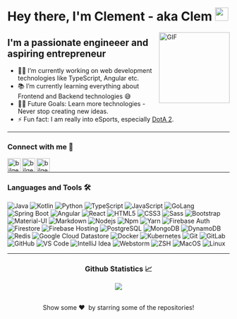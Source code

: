 # Hey there, I'm Clement - aka Clem <img width="30px" src="https://media.tenor.com/images/3b388fe03da271d2674faf85eb7c3fcd/tenor.gif" />

<img align="right" alt="GIF" height="160px" src="https://media.giphy.com/media/du3J3cXyzhj75IOgvA/giphy.gif">

## I'm a passionate engineeer and aspiring entrepreneur

- 👨‍💻 I’m currently working on web development technologies like TypeScript, Angular etc.
- 📚 I’m currently learning everything about Frontend and Backend technologies 😅
- 💪🏼 Future Goals: Learn more technologies - Never stop creating new ideas.
- ⚡ Fun fact: I am really into eSports, especially [DotA 2](https://www.twitch.tv/directory/game/Dota%202).

---

### Connect with me 📝

[<img align="left" alt="bilgehangecici | LinkedIn" height="30px" src="https://www.flaticon.com/svg/static/icons/svg/725/725337.svg"/>][linkedin]
[<img align="left" alt="bilgehangecici | Instagram" height="30px" src="https://image.flaticon.com/icons/svg/725/725278.svg" />][instagram]
[<img align="left" alt="bilgehangecici | Spotify" height="30px" src="https://www.flaticon.com/svg/static/icons/svg/725/725281.svg" />][Spotify]

<br />

---

### Languages and Tools 🛠 

![Java](http://img.shields.io/badge/-Java-5B4638?style=flat-square&logo=java&logoColor=ffffff)
![Kotlin](http://img.shields.io/badge/-Kotlin-7d42c9?style=flat-square&logo=kotlin&logoColor=ffffff)
![Python](http://img.shields.io/badge/-Python-3776AB?style=flat-square&logo=python&logoColor=ffffff)
![TypeScript](http://img.shields.io/badge/-TypeScript-3b62ec?style=flat-square&logo=typescript&logoColor=ffffff)
![JavaScript](https://img.shields.io/badge/-JavaScript-%23F7DF1C?style=flat-square&logo=javascript&logoColor=000000&labelColor=%000&color=%23FFCE5A)
![GoLang](http://img.shields.io/badge/-Go-3bcdec?style=flat-square&logo=go&logoColor=ffffff)
![Spring Boot](https://img.shields.io/badge/-Spring%20Boot-23F7DF1C?style=flat-square&logo=spring&logoColor=000000&labelColor=%000&color=%23FFCE5A)
![Angular](https://img.shields.io/badge/-Angular-e73838?style=flat-square&logo=angular&logoColor=ffffff)
![React](https://img.shields.io/badge/-React-61DAFB?style=flat-square&logo=react&logoColor=ffffff)
![HTML5](https://img.shields.io/badge/-HTML5-%23E44D27?style=flat-square&logo=html5&logoColor=ffffff)
![CSS3](https://img.shields.io/badge/-CSS3-%231572B6?style=flat-square&logo=css3)
![Sass](https://img.shields.io/badge/-Sass-%23CC6699?style=flat-square&logo=sass&logoColor=ffffff)
![Bootstrap](https://img.shields.io/badge/-Bootstrap-563D7C?style=flat-square&logo=Bootstrap)
![Material-UI](https://img.shields.io/badge/-Material%E2%80%93UI-0081CB?style=flat-square&logo=material-ui)
![Markdown](https://img.shields.io/badge/-Markdown-000000?style=flat-square&logo=markdown)
![Nodejs](https://img.shields.io/badge/-Nodejs-339933?style=flat-square&logo=Node.js&logoColor=ffffff)
![Npm](https://img.shields.io/badge/-npm-CB3837?style=flat-square&logo=npm)
![Yarn](https://img.shields.io/badge/-yarn-61DAFB?style=flat-square&logo=yarn)
![Firebase Auth](https://img.shields.io/badge/-Firebase%20Auth-FFCA28?style=flat-square&logo=firebase&logoColor=ffffff)
![Firestore](https://img.shields.io/badge/-Firestore-FFCA28?style=flat-square&logo=firebase&logoColor=ffffff)
![Firebase Hosting](https://img.shields.io/badge/-Firebase%20Hosting-FFCA28?style=flat-square&logo=firebase&logoColor=ffffff)
![PostgreSQL](https://img.shields.io/badge/-PostgresQL-CC2927?style=flat-square&logo=postgresql&logoColor=ffffff)
![MongoDB](https://img.shields.io/badge/-MongoDB-339933?style=flat-square&logo=mongodb&logoColor=ffffff)
![DynamoDB](https://img.shields.io/badge/-DynamoDB-425fc9?style=flat-square&logo=amazon&logoColor=ffffff)
![Redis](https://img.shields.io/badge/-Redis-ec3b5f?style=flat-square&logo=redis&logoColor=ffffff)
![Google Cloud Datastore](https://img.shields.io/badge/-Google%20Cloud%20Datastore-425fc9?style=flat-square&logo=google&logoColor=ffffff)
![Docker](https://img.shields.io/badge/-Docker-389ce7?style=flat-square&logo=docker&logoColor=%23ffffff)
![Kubernetes](https://img.shields.io/badge/-Kubernetes-389ce7?style=flat-square&logo=kubernetes&logoColor=%23ffffff)
![Git](https://img.shields.io/badge/-Git-%23F05032?style=flat-square&logo=git&logoColor=%23ffffff)
![GitLab](https://img.shields.io/badge/-GitLab-FCA121?style=flat-square&logo=gitlab)
![GitHub](https://img.shields.io/badge/-GitHub-181717?style=flat-square&logo=github)
![VS Code](http://img.shields.io/badge/-VS%20Code-007ACC?style=flat-square&logo=visual-studio-code&logoColor=ffffff)
![IntelliJ Idea](http://img.shields.io/badge/-Intellij%20Idea-2C2255?style=flat-square&logo=IntelliJ%20idea&logoColor=ffffff)
![Webstorm](http://img.shields.io/badge/-Webstorm-0081CB?style=flat-square&logo=webstorm&logoColor=ffffff)
![ZSH](http://img.shields.io/badge/-ZSH-5391FE?style=flat-square&logo=shell&logoColor=ffffff)
![MacOS](http://img.shields.io/badge/-MacOS-0078D6?style=flat-square&logo=apple&logoColor=ffffff)
![Linux](http://img.shields.io/badge/-Linux-23E44D27?style=flat-square&logo=linux&logoColor=ffffff)

---

  <h3 align="center"> Github Statistics 📈 </h3>
  
  <div align="center"> 
     <a href="">
      <img align="center" src="https://github-readme-stats-sigma-five.vercel.app/api?username=clementohNZ&show_icons=true&count_private=true&theme=react&line_height=40" />
    </a>
</div

<br/>
<br/>

<p align="center">
Show some ❤️ &nbsp;by starring some of the repositories!
</p>

[website]: http://bilgehangecici.site
[instagram]: https://www.instagram.com/clementoh/
[linkedin]: https://www.linkedin.com/in/clementoh/
[Spotify]: https://open.spotify.com/user/1263007779
